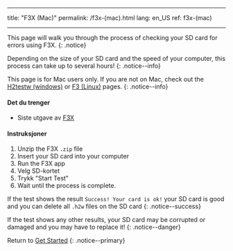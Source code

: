 * * *

title: "F3X (Mac)" permalink: /f3x-(mac).html lang: en_US ref: f3x-(mac)

* * *

This page will walk you through the process of checking your SD card for errors using F3X. {: .notice}

Depending on the size of your SD card and the speed of your computer, this process can take up to several hours! {: .notice--info}

This page is for Mac users only. If you are not on Mac, check out the [H2testw (windows)](h2testw-(windows)) or [F3 (Linux)](f3-(linux)) pages. {: .notice--info}

#### Det du trenger

* Siste utgave av [F3X](https://github.com/insidegui/F3X/releases)

#### Instruksjoner

  1. Unzip the F3X `.zip` file
  2. Insert your SD card into your computer
  3. Run the F3X app
  4. Velg SD-kortet
  5. Trykk "Start Test"
  6. Wait until the process is complete.

If the test shows the result `Success! Your card is ok!` your SD card is good and you can delete all `.h2w` files on the SD card {: .notice--success}

If the test shows any other results, your SD card may be corrupted or damaged and you may have to replace it! {: .notice--danger}

Return to [Get Started](get-started) {: .notice--primary}